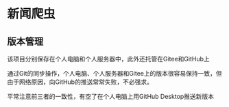# 新闻爬虫

## 版本管理

该项目分别保存在个人电脑和个人服务器中，此外还托管在Gitee和GitHub上

通过Git的同步操作，个人电脑、个人服务器和Gitee上的版本很容易保持一致，但由于网络原因，向GitHub的推送常常失败，不必强求。

平常注意前三者的一致性，有空了在个人电脑上用GitHub Desktop推送新版本

